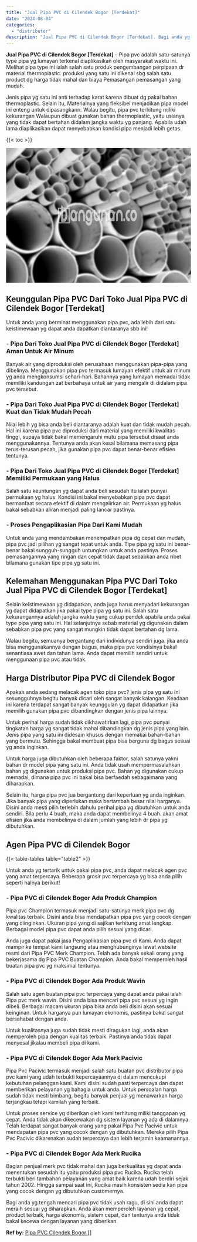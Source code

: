 ```yaml
---
title: "Jual Pipa PVC di Cilendek Bogor [Terdekat]"
date: "2024-08-04"
categories: 
  - "distributor"
description: "Jual Pipa PVC di Cilendek Bogor [Terdekat]. Bagi anda yg tengah mencari pipa pvc tidak usah ragu, di sini anda dapat meraih sesuai yg diharapkan. Anda akan m..."
---
```


**Jual Pipa PVC di Cilendek Bogor \[Terdekat\]** – Pipa pvc adalah satu-satunya type pipa yg lumayan terkenal diaplikasikan oleh masyarakat waktu ini. Melihat pipa type ini ialah salah satu produk pengembangan perpipaan dr material thermoplastic. produksi yang satu ini dikenal sbg salah satu product dg harga tidak mahal dan biaya Pemasangan pemasangan yang mudah.

Jenis pipa yg satu ini anti terhadap karat karena dibuat dg pakai bahan thermoplastic. Selain itu, Materialnya yang fleksibel menjadikan pipa model ini enteng untuk dipasangkann. Walau begitu, pipa pvc terhitung miliki kekurangan Walaupun dibuat gunakan bahan thermoplastic, yaitu usianya yang tidak dapat bertahan didalam jangka waktu yg panjang. Apabila udah lama diaplikasikan dapat menyebabkan kondisi pipa menjadi lebih getas.

{{< toc >}}

![Jual Pipa PVC di Cilendek Bogor [Terdekat]](/images/jaul-pipa-pvc-58.png)

## Keunggulan Pipa PVC Dari Toko Jual Pipa PVC di Cilendek Bogor \[Terdekat\]

Untuk anda yang berminat menggunakan pipa pvc, ada lebih dari satu keistimewaan yg dapat anda dapatkan diantaranya sbb ini!

### \- Pipa Dari Toko Jual Pipa PVC di Cilendek Bogor \[Terdekat\] Aman Untuk Air Minum

Banyak air yang diproduksi oleh perusahaan menggunakan pipa-pipa yang dibelinya. Menggunakan pipa pvc termasuk lumayan efektif untuk air minum yg anda mengkonsumsi sehari-hari. Bahannya yang lumayan memadai tidak memiliki kandungan zat berbahaya untuk air yang mengalir di didalam pipa pvc tersebut.

### \- Pipa Dari Toko Jual Pipa PVC di Cilendek Bogor \[Terdekat\] Kuat dan Tidak Mudah Pecah

Nilai lebih yg bisa anda beli diantaranya adalah kuat dan tidak mudah pecah. Hal ini karena pipa pvc diproduksi dari material yang memiliki kwalitas tinggi, supaya tidak bakal memengaruhi mutu pipa tersebut disaat anda menggunakannya. Tentunya anda akan kesal bilamana memasang pipa terus-terusan pecah, jika gunakan pipa pvc dapat benar-benar efisien tentunya.

### \- Pipa Dari Toko Jual Pipa PVC di Cilendek Bogor \[Terdekat\] Memiliki Permukaan yang Halus

Salah satu keuntungan yg dapat anda beli sesudah itu ialah punyai permukaan yg halus. Kondisi ini bakal menyebabkan pipa pvc dapat bermanfaat secara efektif di dalam mengalirkan air. Permukaan yg halus bakal sebabkan aliran menjadi paling lancar pastinya.

### \- Proses Pengaplikasian Pipa Dari Kami Mudah

Untuk anda yang mendambakan menempatkan pipa dg cepat dan mudah, pipa pvc jadi pilihan yg sangat tepat untuk anda. Tipe pipa yg satu ini benar-benar bakal sungguh-sungguh untungkan untuk anda pastinya. Proses pemasangannya yang ringan dan cepat tidak dapat sebabkan anda ribet bilamana gunakan tipe pipa yg satu ini.

## Kelemahan Menggunakan Pipa PVC Dari Toko Jual Pipa PVC di Cilendek Bogor \[Terdekat\]

Selain keistimewaan yg didapatkan, anda juga harus menyadari kekurangan yg dapat didapatkan jika pakai type pipa yg satu ini. Salah satu kekurangannya adalah jangka waktu yang cukup pendek apabila anda pakai type pipa yang satu ini. Hal selanjutnya sebab material yg digunakan dalam sebabkan pipa pvc yang sangat mungkin tidak dapat bertahan dg lama.

Walau begitu, semuanya bergantung dari individunya sendiri juga. jika anda bisa menggunakannya dengan bagus, maka pipa pvc kondisinya bakal senantiasa awet dan tahan lama. Anda dapat memilih sendiri untuk menggunaan pipa pvc atau tidak.

## Harga Distributor Pipa PVC di Cilendek Bogor

Apakah anda sedang melacak agen toko pipa pvc? jenis pipa yg satu ini sesungguhnya begitu banyak dicari oleh sangat banyak kalangan. Keadaan ini karena terdapat sangat banyak keunggulan yg dapat didapatkan jika memilih gunakan pipa pvc dibandingkan dengan jenis pipa lainnya.

Untuk perihal harga sudah tidak dikhawatirkan lagi, pipa pvc punyai tingkatan harga yg sangat tidak mahal dibandingkan dg jenis pipa yang lain. Jenis pipa yang satu ini didesain khusus dengan memakai bahan-bahan yang bermutu. Sehingga bakal membuat pipa bisa berguna dg bagus sesuai yg anda inginkan.

Untuk harga juga dibutuhkan oleh beberapa faktor, salah satunya yakni bahan dr model pipa yang satu ini. Anda tidak usah mempermasalahkan bahan yg digunakan untuk produksi pipa pvc. Bahan yg digunakan cukup memadai, dimana pipa pvc ini bakal bisa berfaedah sebagaimana yang diharapkan.

Selain itu, harga pipa pvc jua bergantung dari keperluan yg anda inginkan. Jika banyak pipa yang diperlukan maka bertambah besar nilai harganya. Disini anda mesti pilih terlebih dahulu perihal pipa yg dibutuhkan untuk anda sendiri. Bila perlu 4 buah, maka anda dapat membelinya 4 buah. akan amat efisien jika anda membelinya di dalam jumlah yang lebih dr pipa yg dibutuhkan.

## Agen Pipa PVC di Cilendek Bogor

{{< table-tables table="table2" >}}

Untuk anda yg tertarik untuk pakai pipa pvc, anda dapat melacak agen pvc yang amat terpercaya. Beberapa grosir pvc terpercaya yg bisa anda pilih seperti halnya berikut!

### \- Pipa PVC di Cilendek Bogor Ada Produk Champion

Pipa pvc Champion termasuk menjadi satu-satunya merk pipa pvc dg kwalitas terbaik. Disini anda bisa mendapatkan pipa pvc yang cocok dengan yang diinginkan. Ukuran pipa yang di sajikan terhitung amat lengkap. Berbagai model pipa pvc dapat anda pilih sesuai yang dicari.

Anda juga dapat pakai jasa Pengaplikasian pipa pvc di Kami. Anda dapat mampir ke tempat kami langsung atau menghubunginya lewat website resmi dari Pipa PVC Merk Champion. Telah ada banyak sekali orang yang bekerjasama dg Pipa PVC Buatan Champion. Anda bakal memperoleh hasil buatan pipa pvc yg maksimal tentunya.

### \- Pipa PVC di Cilendek Bogor Ada Produk Wavin

Salah satu agen buatan pipa pvc terpercaya yang dapat anda pakai ialah Pipa pvc merk wavin. Disini anda bisa mencari pipa pvc sesuai yg ingin dibeli. Berbagai macam ukuran pipa bisa anda beli disini akan sesuai keinginan. Untuk harganya pun lumayan ekonomis, pastinya bakal sangat bersahabat dengan anda.

Untuk kualitasnya juga sudah tidak mesti diragukan lagi, anda akan memperoleh pipa dengan kualitas terbaik. Pastinya anda tidak dapat menyesal jikalau membeli pipa di kami.

### \- Pipa PVC di Cilendek Bogor Ada Merk Pacivic

Pipa Pvc Pacivic termasuk menjadi salah satu buatan pvc distributor pipa pvc kami yang udah terbukti kepercayaannya di dalam mencukupi kebutuhan pelanggan kami. Kami disini sudah pasti terpercaya dan dapat memberikan pelayanan yg bahagia untuk anda. Untuk persoalan harga sudah tidak mesti bimbang, begitu banyak penjual yg menawarkan harga terjangkau tetapi kamilah yang terbaik.

Untuk proses service yg diberikan oleh kami terhitung miliki tanggapan yg cepat. Anda tidak akan dikecewakan dg sistem layanan yg ada di dalamnya. Telah terdapat sangat banyak orang yang pakai Pipa Pvc Pacivic untuk mendapatan pipa pvc yang cocok dengan yg dibutuhkan. Mereka pilih Pipa Pvc Pacivic dikarenakan sudah terpercaya dan lebih terjamin keamanannya.

### \- Pipa PVC di Cilendek Bogor Ada Merk Rucika

Bagian penjual merk pvc tidak mahal dan juga berkualitas yg dapat anda menentukan sesudah itu yaitu produksi pipa pvc Rucika. Rucika telah terbukti beri tambahan pelayanan yang amat baik karena udah berdiri sejak tahun 2002. Hingga sampai saat ini, Rucika masih konsisten sedia kan pipa yang cocok dengan yg dibutuhkan customernya.

Bagi anda yg tengah mencari pipa pvc tidak usah ragu, di sini anda dapat meraih sesuai yg diharapkan. Anda akan memperoleh layanan yg cepat, product terbaik, harga ekonomis, sistem cepat, dan tentunya anda tidak bakal kecewa dengan layanan yang diberikan.

**Ref by:** [Pipa PVC Cilendek Bogor []](https://id.wikipedia.org/wiki/Pipa)
